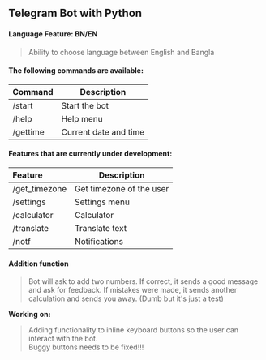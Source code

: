 ## Telegram Bot with Python

#### Language Feature: BN/EN
> Ability to choose language between English and Bangla

#### The following commands are available:
| Command | Description |
|:-------|-----------|
| /start | Start the bot |
| /help | Help menu |
| /gettime | Current date and time |


#### Features that are currently under development:
| Feature | Description |
|:-------|-----------|
| /get_timezone | Get timezone of the user |
| /settings | Settings menu |
| /calculator | Calculator |
| /translate | Translate text |
| /notf | Notifications |

#### Addition function
> Bot will ask to add two numbers. If correct, it sends a good message and ask for feedback. If mistakes were made, it sends another calculation and sends you away. (Dumb but it's just a test)

**Working on:**
> Adding functionality to inline keyboard buttons so the user can interact with the bot.   
> Buggy buttons needs to be fixed!!!
